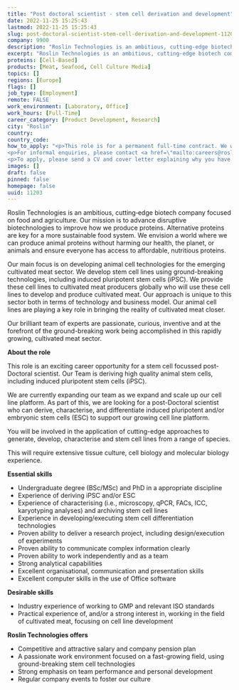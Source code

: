 ```yaml
---
title: "Post doctoral scientist - stem cell derivation and development"
date: 2022-11-25 15:25:43
lastmod: 2022-11-25 15:25:43
slug: post-doctoral-scientist-stem-cell-derivation-and-development-11203
company: 9900
description: "Roslin Technologies is an ambitious, cutting‐edge biotech company focused on food and agriculture. Our mission is to advance disruptive biotechnologies to improve how we produce proteins. Alternative proteins are key for a more sustainable food system. We envision a world where we can produce animal proteins without harming our health, the planet, or animals and ensure everyone has access to affordable, nutritious proteins."
excerpt: "Roslin Technologies is an ambitious, cutting‐edge biotech company focused on food and agriculture. Our mission is to advance disruptive biotechnologies to improve how we produce proteins. Alternative proteins are key for a more sustainable food system. We envision a world where we can produce animal proteins without harming our health, the planet, or animals and ensure everyone has access to affordable, nutritious proteins."
proteins: [Cell-Based]
products: [Meat, Seafood, Cell Culture Media]
topics: []
regions: [Europe]
flags: []
job_type: [Employment]
remote: FALSE
work_environment: [Laboratory, Office]
work_hours: [Full-Time]
career_category: [Product Development, Research]
city: "Roslin"
country: 
country_code: 
how_to_apply: "<p>This role is for a permanent full-time contract. We will offer a competitive and attractive compensation package.</p>
<p>For informal enquiries, please contact <a href=\"mailto:careers@roslintech.com\">careers@roslintech.com</a></p>
<p>To apply, please send a CV and cover letter explaining why you have applied for the post to <a href=\"mailto:careers@roslintech.com\">careers@roslintech.com</a>.</p>"
images: []
draft: false
pinned: false
homepage: false
uuid: 11203
---
```

<p>Roslin Technologies is an ambitious, cutting‐edge biotech company focused on food and agriculture. Our mission is to advance disruptive biotechnologies to improve how we produce proteins. Alternative proteins are key for a more sustainable food system. We envision a world where we can produce animal proteins without harming our health, the planet, or animals and ensure everyone has access to affordable, nutritious proteins.</p>
<p>Our main focus is on developing animal cell technologies for the emerging cultivated meat sector. We develop stem cell lines using ground-breaking technologies, including induced pluripotent stem cells (iPSC). We provide these cell lines to cultivated meat producers globally who will use these cell lines to develop and produce cultivated meat. Our approach is unique to this sector both in terms of technology and business model. Our animal cell lines are playing a key role in bringing the reality of cultivated meat closer.</p>
<p>Our brilliant team of experts are passionate, curious, inventive and at the forefront of the ground-breaking work being accomplished in this rapidly growing, cultivated meat sector.</p>
<p><strong>About the role</strong></p>
<p>This role is an exciting career opportunity for a stem cell focussed post-Doctoral scientist. Our Team is deriving high quality animal stem cells, including induced pluripotent stem cells (iPSC).</p>
<p>We are currently expanding our team as we expand and scale up our cell line platform. As part of this, we are looking for a post-Doctoral scientist who can derive, characterise, and differentiate induced pluripotent and/or embryonic stem cells (ESC) to support our growing cell line platform.</p>
<p>You will be involved in the application of cutting-edge approaches to generate, develop, characterise and stem cell lines from a range of species.</p>
<p>This will require extensive tissue culture, cell biology and molecular biology experience.</p>
<p><strong>Essential skills</strong></p>
<ul>
<li>Undergraduate degree (BSc/MSc) and PhD in a appropriate discipline </li>
<li>Experience of deriving iPSC and/or ESC</li>
<li>Experience of characterising (i.e., microscopy, qPCR, FACs, ICC, karyotyping analyses) and archiving stem cell lines</li>
<li>Experience in developing/executing stem cell differentiation technologies</li>
<li>Proven ability to deliver a research project, including design/execution of experiments</li>
<li>Proven ability to communicate complex information clearly</li>
<li>Proven ability to work independently and as a team</li>
<li>Strong analytical capabilities</li>
<li>Excellent organisational, communication and presentation skills </li>
<li>Excellent computer skills in the use of Office software</li>
</ul>
<p><strong>Desirable skills</strong></p>
<ul>
<li>Industry experience of working to GMP and relevant ISO standards</li>
<li>Practical experience of, and/or a strong interest in, working in the field of cultivated meat, focusing on cell line development</li>
</ul>
<p><strong>Roslin Technologies offers</strong></p>
<ul>
<li>Competitive and attractive salary and company pension plan </li>
<li>A passionate work environment focused on a fast-growing field, using ground-breaking stem cell technologies </li>
<li>Strong emphasis on team performance and personal development </li>
<li>Regular company events to foster our culture</li>
</ul>
